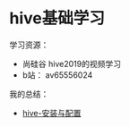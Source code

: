 # hive基础学习


学习资源：

- 尚硅谷 hive2019的视频学习
- b站： av65556024


我的总结：
* [hive-安装与配置](https://zouxxyy.github.io/2019/09/16/hive-%E5%AE%89%E8%A3%85%E4%B8%8E%E9%85%8D%E7%BD%AE/)


